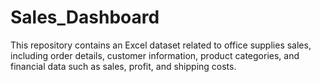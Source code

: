 # Sales_Dashboard
This repository contains an Excel dataset related to office supplies sales, including order details, customer information, product categories, and financial data such as sales, profit, and shipping costs.
